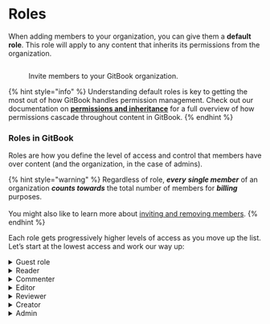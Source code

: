 # Roles

When adding members to your organization, you can give them a **default role**. This role will apply to any content that inherits its permissions from the organization.

<figure><img src="../../../.gitbook/assets/invite-members (1).png" alt=""><figcaption><p>Invite members to your GitBook organization.</p></figcaption></figure>

{% hint style="info" %}
Understanding default roles is key to getting the most out of how GitBook handles permission management. Check out our documentation on [**permissions and inheritance**](permissions-and-inheritance.md) for a full overview of how permissions cascade throughout content in GitBook.
{% endhint %}

### Roles in GitBook

Roles are how you define the level of access and control that members have over content (and the organization, in the case of admins).

{% hint style="warning" %}
Regardless of role, _**every**_ _**single member**_ of an organization _**counts towards**_ the total number of members for _**billing**_ purposes.\
\
You might also like to learn more about [inviting and removing members](invite-members-to-your-organization.md).
{% endhint %}

Each role gets progressively higher levels of access as you move up the list. Let’s start at the lowest access and work our way up:

<details>

<summary>Guest role</summary>

The guest role is a very specific role in GitBook. Guests are members that have **no default organization role**. A guest acts as a standard user in every other regard, they just need to have their permissions set explicitly at a content level.

Inviting a guest to the organization means that they’ll only ever see content they’ve been directly added to. This is great if you want to add external stakeholders or contractors to your organization, but don’t want to worry about giving them access to any content by default.

**Please note that guest members, as with all other members, count towards the total number of members in an organization for billing purposes.**

</details>

<details>

<summary>Reader</summary>

A reader is the most basic role in GitBook: it gives read-only access.

**Reader seats are paid for organizations on all plans**.

</details>

<details>

<summary>Commenter</summary>

Commenters have the same read-only access as readers, but they’re also able to leave comments against content and spaces (find our more about how that works in our [comments](../../collaboration/comments-discussion.md) documentation).

**Commenter is one of our two advanced member roles, available only on the Pro or Enterprise plan.**

</details>

<details>

<summary>Editor</summary>

Editors are able to read and comment, just like a commenter, but they’re also able to edit content in a couple of ways. Firstly, for spaces that are **open** for [live edits](../../editing-content/live-edits.md), editors can edit the content directly. Secondly, for spaces that have live edits **locked**, editors can create and submit [change requests](../../collaboration/change-requests.md). Editors cannot merge change requests.

</details>

<details>

<summary>Reviewer</summary>

Reviewers have all the same permissions as an editor however, they can also merge their own and others’ change requests.

**Reviewer is one of our two advanced member roles, available only on the Pro or Enterprise plan.**

</details>

<details>

<summary>Creator</summary>

Creators are essentially content-level admins. They can create, delete, and publish spaces and collections; manage permissions at a content level.

If a creator is also a creator or admin in another GitBook organization, they have the ability to move content between organizations.

</details>

<details>

<summary>Admin</summary>

An admin is like a super-user for your organization – they have full access! Set someone as an admin if you’re comfortable with them making changes that can impact billing, managing members, and generally just being in control of all areas of the organization.

If an admin is also a creator or admin in another GitBook organization, they have the ability to move content between organizations.

</details>
